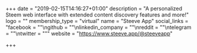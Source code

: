 +++
date = "2019-02-15T14:16:27+01:00"
description = "A personalized Steem web interface with extended content discovery features and more!"
logo = ""
membership_type = "virtual"
name = "Steeve App"
social_links = "facebook = \"\"\ngithub = \"\"\nlinkedin_company = \"\"\nreddit = \"\"\ntelegram = \"\"\ntwitter = \"\""
website = "https://www.steeve.app/@steeveapp"

+++
